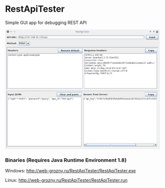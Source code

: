 # RestApiTester
Simple GUI app for debugging REST API

![Screenshot](https://raw.githubusercontent.com/r0ck3r/images/master/Screenshot_RestApiTester.png)

### Binaries (Requires Java Runtime Environment 1.8)
Windows: http://web-grozny.ru/RestApiTester/RestApiTester.exe

Linux: http://web-grozny.ru/RestApiTester/RestApiTester.run
